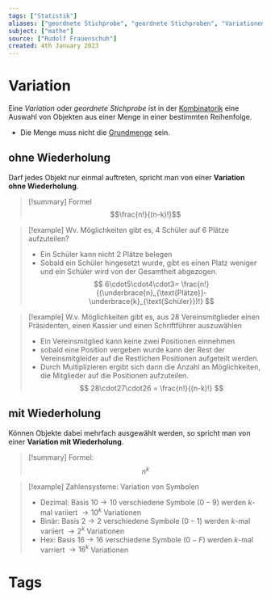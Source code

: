 ```yaml
---
tags: ["Statistik"]
aliases: ["geordnete Stichprobe", "geordnete Stichproben", "Variationen"]
subject: ["mathe"]
source: ["Rudolf Frauenschuh"]
created: 4th January 2023
---
```


# Variation

Eine *Variation* oder *geordnete Stichprobe* ist in der [Kombinatorik](Kombinatorik.md) eine Auswahl von Objekten aus einer Menge in einer bestimmten Reihenfolge.
- Die Menge muss nicht die [Grundmenge](Grundmenge.md) sein.

## ohne Wiederholung

Darf jedes Objekt nur einmal auftreten, spricht man von einer **Variation ohne Wiederholung**.

>[!summary] Formel  
> $$\frac{n!}{(n-k)!}$$


> [!example] Wv. Möglichkeiten gibt es, $4$ Schüler auf $6$ Plätze aufzuteilen?
> - Ein Schüler kann nicht 2 Plätze belegen
> - Sobald ein Schüler hingesetzt wurde, gibt es einen Platz weniger und ein Schüler wird von der Gesamtheit abgezogen. 
> $$
> 6\cdot5\cdot4\cdot3= \frac{n!}{(\underbrace{n}_{\text{Plätze}}-\underbrace{k}_{\text{Schüler}})!}
> $$

> [!example] W.v. Möglichkeiten gibt es, aus 28 Vereinsmitglieder einen Präsidenten, einen Kassier und einen Schriftführer auszuwählen
> - Ein Vereinsmitglied kann keine zwei Positionen einnehmen
> - sobald eine Position vergeben wurde kann der Rest der Vereinsmitgleider auf die Restlichen Positionen aufgeteilt werden.
> - Durch Multiplizieren ergibt sich dann die Anzahl an Möglichkeiten, die Mitglieder auf die Positionen aufzuteilen.
> $$
> 28\cdot27\cdot26 = \frac{n!}{(n-k)!}
> $$

## mit Wiederholung

Können Objekte dabei mehrfach ausgewählt werden, so spricht man von einer **Variation mit Wiederholung**.

> [!summary] Formel:  
> $$n^{k}$$


> [!example] Zahlensysteme: Variation von Symbolen
> - Dezimal: Basis $10 \rightarrow 10$ verschiedene Symbole $(0-9)$ werden $k$-mal variiert $\rightarrow 10^{k}$ Variationen
> - Binär: Basis $2 \rightarrow 2$ verschiedene Symbole $(0-1)$ werden $k$-mal variiert $\rightarrow 2^{k}$ Variationen
> - Hex: Basis $16 \rightarrow 16$ verschiedene Symbole $(0-F)$ werden $k$-mal varriert $\rightarrow 16^{k}$ Variationen

# Tags